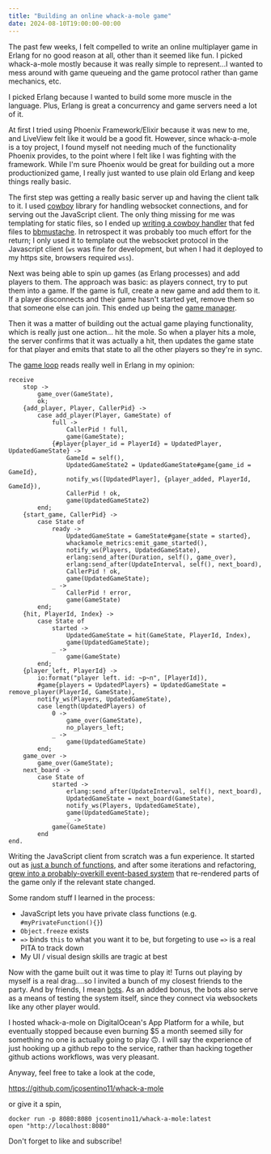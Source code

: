 ```yaml
---
title: "Building an online whack-a-mole game"
date: 2024-08-10T19:00:00-00:00
---
```


The past few weeks, I felt compelled to write an online multiplayer game in Erlang for no good reason at all, other than it seemed like fun. I picked whack-a-mole mostly because it was really simple to represent...I wanted to mess around with game queueing and the game protocol rather than game mechanics, etc.

I picked Erlang because I wanted to build some more muscle in the language. Plus, Erlang is great a concurrency and game servers need a lot of it.

At first I tried using Phoenix Framework/Elixir because it was new to me, and LiveView felt like it would be a good fit. However, since whack-a-mole is a toy project, I found myself not needing much of the functionality Phoenix provides, to the point where I felt like I was fighting with the framework. While I'm sure Phoenix would be great for building out a more productionized game, I really just wanted to use plain old Erlang and keep things really basic.

The first step was getting a really basic server up and having the client talk to it. I used [cowboy](https://github.com/ninenines/cowboy) library for handling websocket connections, and for serving out the JavaScript client.  The only thing missing for me was templating for static files, so I ended up [writing a cowboy handler](https://github.com/jcosentino11/whack-a-mole/blob/main/src/http/whackamole_template.erl) that fed files to [bbmustache](https://github.com/soranoba/bbmustache). In retrospect it was probably too much effort for the return; I only used it to template out the websocket protocol in the Javascript client (`ws` was fine for development, but when I had it deployed to my https site, browsers required `wss`).

Next was being able to spin up games (as Erlang processes) and add players to them.  The approach was basic: as players connect, try to put them into a game. If the game is full, create a new game and add them to it. If a player disconnects and their game hasn't started yet, remove them so that someone else can join.  This ended up being the [game manager](https://github.com/jcosentino11/whack-a-mole/blob/main/src/game/whackamole_game_manager.erl).

Then it was a matter of building out the actual game playing functionality, which is really just one action... hit the mole. So when a player hits a mole, the server confirms that it was actually a hit, then updates the game state for that player and emits that state to all the other players so they're in sync. 

The [game loop](https://github.com/jcosentino11/whack-a-mole/blob/fa5dafd32978b241aab41559457f64064b9b6601/src/game/whackamole_game.erl#L26-L87) reads really well in Erlang in my opinion:
```
receive
    stop ->
        game_over(GameState),
        ok;
    {add_player, Player, CallerPid} ->
        case add_player(Player, GameState) of
            full ->
                CallerPid ! full,
                game(GameState);
            {#player{player_id = PlayerId} = UpdatedPlayer, UpdatedGameState} ->
                GameId = self(),
                UpdatedGameState2 = UpdatedGameState#game{game_id = GameId},
                notify_ws([UpdatedPlayer], {player_added, PlayerId, GameId}),
                CallerPid ! ok,
                game(UpdatedGameState2)
        end;
    {start_game, CallerPid} ->
        case State of
            ready ->
                UpdatedGameState = GameState#game{state = started},
                whackamole_metrics:emit_game_started(),
                notify_ws(Players, UpdatedGameState),
                erlang:send_after(Duration, self(), game_over),
                erlang:send_after(UpdateInterval, self(), next_board),
                CallerPid ! ok,
                game(UpdatedGameState);
            _ ->
                CallerPid ! error,
                game(GameState)
        end;
    {hit, PlayerId, Index} ->
        case State of
            started ->
                UpdatedGameState = hit(GameState, PlayerId, Index),
                game(UpdatedGameState);
            _ ->
                game(GameState)
        end;
    {player_left, PlayerId} ->
        io:format("player left. id: ~p~n", [PlayerId]),
        #game{players = UpdatedPlayers} = UpdatedGameState = remove_player(PlayerId, GameState),
        notify_ws(Players, UpdatedGameState),
        case length(UpdatedPlayers) of
            0 ->
                game_over(GameState),
                no_players_left;
            _ ->
                game(UpdatedGameState)
        end;
    game_over ->
        game_over(GameState);
    next_board ->
        case State of
            started ->
                erlang:send_after(UpdateInterval, self(), next_board),
                UpdatedGameState = next_board(GameState),
                notify_ws(Players, UpdatedGameState),
                game(UpdatedGameState);
                _ ->
            game(GameState)
        end
end.
```

Writing the JavaScript client from scratch was a fun experience. It started out as [just a bunch of functions](https://github.com/jcosentino11/whack-a-mole/blob/2757cb07fb7636e4e08e551e0244c1273ac3c89f/priv/templates/client.js), and after some iterations and refactoring, [grew into a probably-overkill event-based system](https://github.com/jcosentino11/whack-a-mole/blob/main/priv/templates/client.js) that re-rendered parts of the game only if the relevant state changed. 

Some random stuff I learned in the process:
* JavaScript lets you have private class functions (e.g. `#myPrivateFunction(){}`)
* `Object.freeze` exists
* `=>` binds `this` to what you want it to be, but forgeting to use `=>` is a real PITA to track down
* My UI / visual design skills are tragic at best

Now with the game built out it was time to play it! Turns out playing by myself is a real drag....so I invited a bunch of my closest friends to the party. And by friends, I mean [bots](https://github.com/jcosentino11/whack-a-mole/blob/main/src/bot/whackamole_bot.erl). As an added bonus, the bots also serve as a means of testing the system itself, since they connect via websockets like any other player would.

I hosted whack-a-mole on DigitalOcean's App Platform for a while, but eventually stopped because even burning $5 a month seemed silly for something no one is actually going to play 🙃. I will say the experience of just hooking up a github repo to the service, rather than hacking together github actions workflows, was very pleasant.

Anyway, feel free to take a look at the code,

https://github.com/jcosentino11/whack-a-mole

or give it a spin, 

```
docker run -p 8080:8080 jcosentino11/whack-a-mole:latest
open "http://localhost:8080"
```

Don't forget to like and subscribe!
